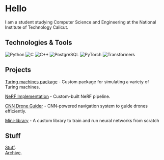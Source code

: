 # Hello

I am a student studying Computer Science and Engineering at the National Institute of Technology Calicut.

## Technologies & Tools
![Python](https://img.shields.io/badge/-Python-3776AB?logo=python&logoColor=white&style=flat-square)
![C](https://img.shields.io/badge/-C-00599C?logo=c&logoColor=white&style=flat-square)
![C++](https://img.shields.io/badge/-C++-00599C?logo=c%2B%2B&logoColor=white&style=flat-square)
![PostgreSQL](https://img.shields.io/badge/-PostgreSQL-336791?logo=postgresql&logoColor=white&style=flat-square)
![PyTorch](https://img.shields.io/badge/-PyTorch-EE4C2C?logo=pytorch&logoColor=white&style=flat-square)
![Transformers](https://img.shields.io/badge/-Transformers-FF9900?logo=huggingface&logoColor=white&style=flat-square)


## Projects

[Turing machines package](https://github.com/R2D2-08/turmachpy) - Custom package for simulating a variety of Turing machines.

[NeRF Implementation](https://nerfvisualizer.vercel.app/) - Custom-built NeRF pipeline.  

[CNN Drone Guider](https://github.com/R2D2-08/MiniDroneCNN) - CNN-powered navigation system to guide drones efficiently.  

[Mini-library](https://github.com/R2D2-08/minilib) - A custom library to train and run neural networks from scratch 

## Stuff
[Stuff](https://stuffaboutme.vercel.app/).  
[Archive](https://archivezzzs.vercel.app/).  
